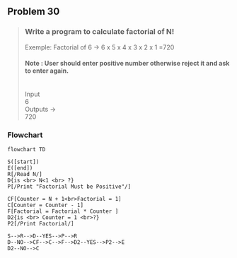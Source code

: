 ## Problem 30

>### Write a program to calculate factorial of N!
>Exemple: Factorial of 6 -> 6 x 5 x 4 x 3 x 2 x 1 =720 <br>
>#### Note : User should enter positive number otherwise reject it and ask to enter again.
><br> Input 
> <br>6
><br>
>Outputs -> <br>
>720



### Flowchart

```mermaid
flowchart TD

S([start])
E([end])
R[/Read N/]
D{is <br> N<1 <br> ?}
P[/Print "Factorial Must be Positive"/]

CF[Counter = N + 1<br>Factorial = 1]
C[Counter = Counter - 1]
F[Factorial = Factorial * Counter ]
D2{is <br> Counter = 1 <br>?}
P2[/Print Factorial/]

S-->R-->D--YES-->P-->R
D--NO-->CF-->C-->F-->D2--YES-->P2-->E
D2--NO-->C




```
